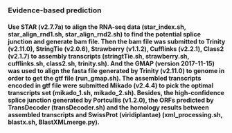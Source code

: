 ### Evidence-based prediction

#### Use STAR (v2.7.7a) to align the RNA-seq data (star_index.sh, star_align_rnd1.sh, star_align_rnd2.sh) to find the potential splice junction and generate bam file. Then the bam file was submitted to Trinity (v2.11.0), StringTie (v2.0.6), Strawberry (v1.1.2), Cufflinks (v2.2.1), Class2 (v2.1.7) to assembly transcripts (stringtTie.sh, strawberry.sh, cufflinks.sh, class2.sh, trinity.sh). And the GMAP (version 2017-11-15) was used to align the fasta file generated by Trinity (v2.11.0) to genome in order to get the gtf file (run_gmap.sh). The assembled transcripts encoded in gtf file were submitted Mikado (v2.4.4) to pick the optimal transcripts set (mikado_1.sh, mikado_2.sh). Besides, the high-confidence splice junction generated by Portcullis (v1.2.0), the ORFs predicted by TransDecoder (transDecoder.sh) and the homology results between assembled transcripts and SwissProt (viridiplantae) (xml_processing.sh, blastx.sh, BlastXMLmerge.py).
